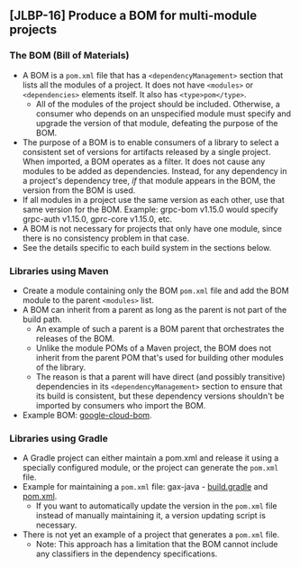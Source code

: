 [JLBP-16] Produce a BOM for multi-module projects
-------------------------------------------------

### The BOM (Bill of Materials)

- A BOM is a `pom.xml` file that has a `<dependencyManagement>` section that lists all the modules of a project. It does not have `<modules>` or `<dependencies>` elements itself. It also has `<type>pom</type>`.
  - All of the modules of the project should be included. Otherwise, a consumer who depends on an unspecified module must specify and upgrade the version of that module, defeating the purpose of the BOM.
- The purpose of a BOM is to enable consumers of a library to select a consistent set of versions for artifacts released by a single project. When imported, a BOM operates as a filter. It does not cause any modules to be added as dependencies. Instead, for any dependency in a project's dependency tree, *if* that module appears in the BOM, the version from the BOM is used.
- If all modules in a project use the same version as each other, use that same version for the BOM. Example: grpc-bom v1.15.0 would specify grpc-auth v1.15.0, gprc-core v1.15.0, etc.
- A BOM is not necessary for projects that only have one module, since there is no consistency problem in that case.
- See the details specific to each build system in the sections below.

### Libraries using Maven

- Create a module containing only the BOM `pom.xml` file and add the BOM module to the parent `<modules>` list.
- A BOM can inherit from a parent as long as the parent is not part of the build path.
  - An example of such a parent is a BOM parent that orchestrates the releases of the BOM.
  - Unlike the module POMs of a Maven project, the BOM does not inherit from the parent POM that's used for building other modules of the library.
  - The reason is that a parent will have direct (and possibly transitive) dependencies in its `<dependencyManagement>` section to ensure that its build is consistent, but these dependency versions shouldn't be imported by consumers who import the BOM.
- Example BOM: [google-cloud-bom](https://github.com/GoogleCloudPlatform/google-cloud-java/blob/master/google-cloud-bom/pom.xml).

### Libraries using Gradle

- A Gradle project can either maintain a pom.xml and release it using a specially configured module, or the project can generate the `pom.xml` file.
- Example for maintaining a `pom.xml` file: gax-java - [build.gradle](https://github.com/googleapis/gax-java/blob/master/gax-bom/build.gradle) and [pom.xml](https://github.com/googleapis/gax-java/blob/master/gax-bom/pom.xml).
  - If you want to automatically update the version in the `pom.xml` file instead of manually maintaining it, a version updating script is necessary.
- There is not yet an example of a project that generates a `pom.xml` file.
  - Note: This approach has a limitation that the BOM cannot include any classifiers in the dependency specifications.
